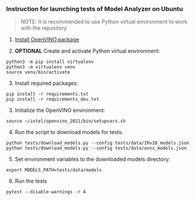 ### Instruction for launching tests of Model Analyzer on Ubuntu

> NOTE: It is recommended to use Python virtual environment to work with the repository

1. [Install OpenVINO package](https://docs.openvinotoolkit.org/latest/openvino_docs_install_guides_installing_openvino_linux.html) 

2. **OPTIONAL** Create and activate Python virtual environment:
```shell
python3 -m pip install virtualenv
python3 -m virtualenv venv
source venv/bin/activate
```

3. Install required packages:
```shell
pip install -r requirements.txt
pip install -r requirements_dev.txt
```

3. Initialize the OpenVINO environment:
```shell
source ~/intel/openvino_2021/bin/setupvars.sh
```

4. Run the script to download models for tests:
```shell
python tests/download_models.py --config tests/data/IRv10_models.json
python tests/download_models.py --config tests/data/onnx_models.json
```

5. Set environment variables to the downloaded models directory:
```shell
export MODELS_PATH=tests/data/models
```
6. Run the tests
```shell
pytest --disable-warnings -r A
```

